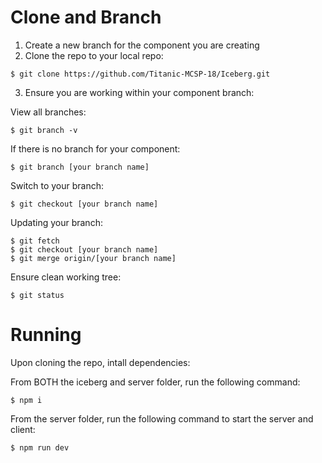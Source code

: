 # Clone and Branch

1. Create a new branch for the component you are creating
1. Clone the repo to your local repo:
```
$ git clone https://github.com/Titanic-MCSP-18/Iceberg.git
```
3. Ensure you are working within your component branch:



View all branches:
```
$ git branch -v
```



If there is no branch for your component:
```
$ git branch [your branch name]
```



Switch to your branch:
```
$ git checkout [your branch name]
```



Updating your branch:
```
$ git fetch
$ git checkout [your branch name]
$ git merge origin/[your branch name]
```


Ensure clean working tree:
```
$ git status
```


# Running

Upon cloning the repo, intall dependencies:

From BOTH the iceberg and server folder, run the following command:
```
$ npm i
```

From the server folder, run the following command to start the server and client:
```
$ npm run dev
```